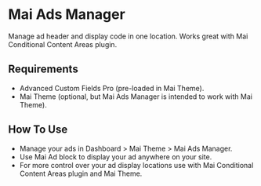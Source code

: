 # Mai Ads Manager
Manage ad header and display code in one location. Works great with Mai Conditional Content Areas plugin.

## Requirements
- Advanced Custom Fields Pro (pre-loaded in Mai Theme).
- Mai Theme (optional, but Mai Ads Manager is intended to work with Mai Theme).

## How To Use
- Manage your ads in Dashboard > Mai Theme > Mai Ads Manager.
- Use Mai Ad block to display your ad anywhere on your site.
- For more control over your ad display locations use with Mai Conditional Content Areas plugin and Mai Theme.
